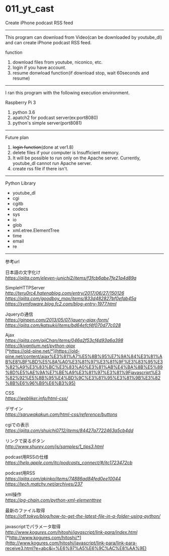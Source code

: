 # 011_yt_cast
Create iPhone podcast RSS feed

***
This program can download from Video(can be downloaded  by youtube_dl) and can create iPhone podcast RSS feed.

function
1. download files from youtube, niconico, etc.
0. login if you have account.
0. resume donwload function(if download stop, wait 60seconds and resume)

***
I ran this program with the following execution environment.

Raspberry Pi 3
1. python 3.6
0. apatch2 for podcast server(ex:port8080)
0. python's simple server(port8081)

***
Future plan
1. ~~login function~~(done at ver1.8)
0. delete files if your computer is Insufficient memory.
0. It will be possible to run only on the Apache server. Currently, youtube_dl cannot run Apache server.
0. create rss file if there isn't.

***

Python Library
  * youtube_dl
  * cgi
  * cgitb
  * codecs
  * sys
  * io
  * glob
  * xml.etree.ElementTree
  * time
  * email
  * re

***

参考url  

日本語の文字化け  
*https://qiita.com/eleven-junichi2/items/f3fcb6abe7fe21a4d89a*  

SimpleHTTPServer  
*http://teru0rc4.hatenablog.com/entry/2017/06/27/150126*  
*https://qiita.com/goodboy_max/items/833d482827bf0efab45a*  
*https://symfoware.blog.fc2.com/blog-entry-1977.html*  

Jqueryの通信  
*https://ginpen.com/2013/05/07/jquery-ajax-form/*  
*https://qiita.com/katsukii/items/bd64efcf4f070d77c028*  

Ajax  
*https://qiita.com/qiiChan/items/046a2f53cf4d93a6a398*  
*https://kivantium.net/python-ajax*  
[*https://old-pine.net/*](https://old-pine.net/content/ajax%E3%81%A7%E5%8B%95%E7%9A%84%E3%81%AB%E8%BF%BD%E5%8A%A0%E3%81%97%E3%81%9F%E3%83%95%E3%82%A9%E3%83%BC%E3%83%A0%E3%81%AB%E4%BA%8B%E5%89%8D%E5%AE%9A%E7%BE%A9%E3%81%97%E3%81%9Fjavascript%E3%82%92%E5%8B%95%E4%BD%9C%E3%81%95%E3%81%9B%E3%82%8B%E6%96%B9%E6%B3%95)  

CSS  
*https://webliker.info/html-css/*  

デザイン  
*https://saruwakakun.com/html-css/reference/buttons*  

cgiでの表示  
*https://qiita.com/shuichi0712/items/84427a7722463a5cb4dd*  

リンクで戻るボタン  
*http://www.shurey.com/js/samples/1_tips3.html*  

podcast用RSSの仕様  
*https://help.apple.com/itc/podcasts_connect/#/itc1723472cb*  

podcast用RSS  
*https://qiita.com/akinko/items/74886ad84fed0ee10044*  
*https://tech.matchy.net/archives/237*  

xml操作  
*https://pg-chain.com/python-xml-elementtree*  

最新のファイル取得  
*https://off.tokyo/blog/how-to-get-the-latest-file-in-a-folder-using-python/*  

javascriptでパラメータ取得  
*http://www.kogures.com/hitoshi/javascript/link-para/index.html*  
[*http://www.kogures.com/hitoshi/*](http://www.kogures.com/hitoshi/javascript/link-para/link-para-receive3.html?e=abc&j=%E6%97%A5%E6%9C%AC%E8%AA%9E)

